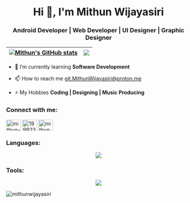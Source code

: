 <h1 align="center">Hi 👋, I'm Mithun Wijayasiri</h1>
<h3 align="center">Android Developer | Web Developer | UI Designer | Graphic Designer</h3>

| <a href="#"><img align="center" src="https://github-readme-stats.vercel.app/api?username=MithunWijayasiri&theme=codeSTACKr" alt="Mithun's GitHub stats" /></a> | <a href="#"><img align="center" src="https://github-readme-stats.vercel.app/api/top-langs/?username=MithunWijayasiri&layout=compact" /></a> |
| ------------- | ------------- |

- 🌱 I’m currently learning **Software Development**

- 📫 How to reach me git.MithunWijayasiri@proton.me

- ⚡ My Hobbies **Coding | Designing | Music Producing**

<h3 align="left">Connect with me:</h3>
<p align="left">
<a href="https://linkedin.com/in/mithun-wijayasiri-b28234248" target="blank"><img align="center" src="https://raw.githubusercontent.com/rahuldkjain/github-profile-readme-generator/master/src/images/icons/Social/linked-in-alt.svg" alt="mithun-wijayasiri-b28234248" height="30" width="40" /></a>
<a href="https://stackoverflow.com/users/19992347" target="blank"><img align="center" src="https://raw.githubusercontent.com/rahuldkjain/github-profile-readme-generator/master/src/images/icons/Social/stack-overflow.svg" alt="19992347" height="30" width="40" /></a>
<a href="https://dev.to/mithunwijayasiri" target="blank"><img align="center" src="https://raw.githubusercontent.com/rahuldkjain/github-profile-readme-generator/master/src/images/icons/Social/devto.svg" alt="mithunwijayasiri" height="30" width="40" /></a>
</p>

<h3 align="left">Languages:</h3>

<p align="center">
  <a href="https://github.com/MithunWijayasiri">
    <img src="https://skillicons.dev/icons?i=java,html,css,js,bootstrap,c,cpp,kotlin" />
  </a>
</p>

<h3 align="left">Tools:</h3>

<p align="center">
  <a href="https://github.com/MithunWijayasiri">
    <img src="https://skillicons.dev/icons?i=androidstudio,vscode,figma,eclipse" />
  </a>
</p>

<p align="left"> <img src="https://komarev.com/ghpvc/?username=mithunwijayasiri&label=Profile%20views&color=0e75b6&style=flat" alt="mithunwijayasiri" /> </p>

